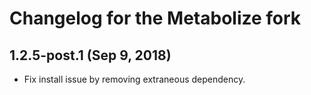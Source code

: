 Changelog for the Metabolize fork
=================================

## 1.2.5-post.1 (Sep 9, 2018)

- Fix install issue by removing extraneous dependency.
